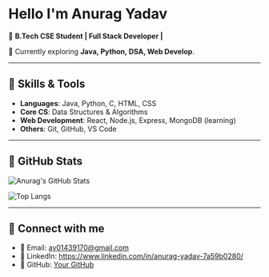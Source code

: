 # Hello I'm Anurag Yadav  

🚀 **B.Tech CSE Student |  Full Stack Developer |**

  
🌱 Currently exploring **Java, Python, DSA, Web Develop**.  

---

## 🔹 Skills & Tools
- **Languages**: Java, Python, C, HTML, CSS  
- **Core CS**: Data Structures & Algorithms  
- **Web Development**: React, Node.js, Express, MongoDB (learning)  
- **Others**: Git, GitHub, VS Code  

---



## 🔹 GitHub Stats
![Anurag's GitHub Stats](https://github-readme-stats.vercel.app/api?username=YOUR_USERNAME&show_icons=true&theme=radical)  

![Top Langs](https://github-readme-stats.vercel.app/api/top-langs/?username=YOUR_USERNAME&layout=compact&theme=radical)  

---

## 🔹 Connect with me
- 📧 Email: ay01439170@gmail.com  
- 💼 LinkedIn: https://www.linkedin.com/in/anurag-yadav-7a59b0280/
- 🐙 GitHub: [Your GitHub](https://github.com/Anuragyadav76)  


